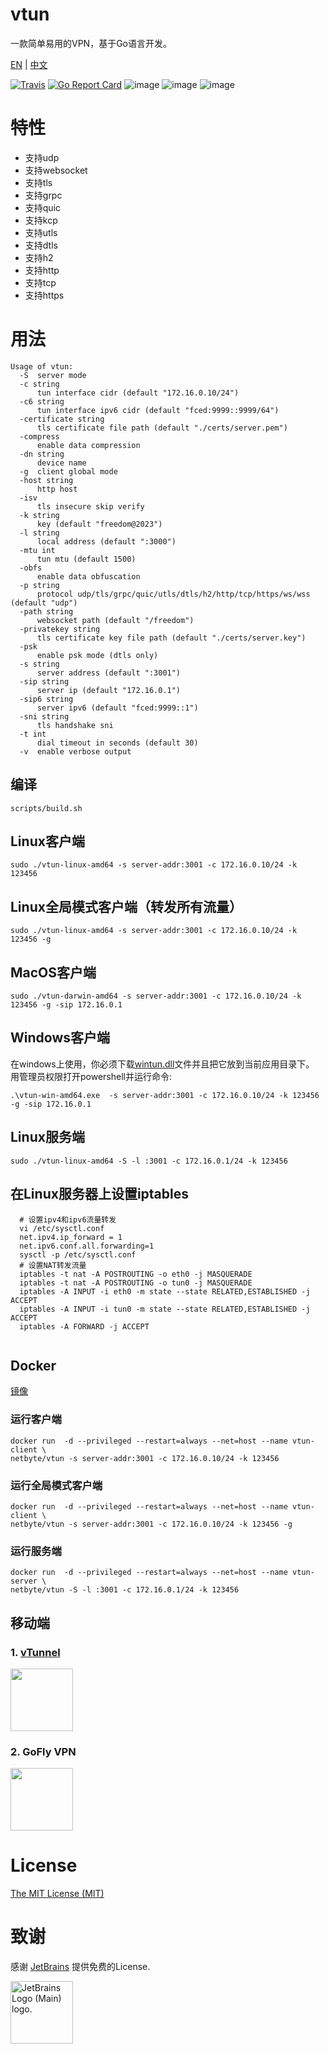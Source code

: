 # vtun

一款简单易用的VPN，基于Go语言开发。

[EN](https://github.com/net-byte/vtun/blob/master/README.md) | [中文](https://github.com/net-byte/vtun/blob/master/README_CN.md)

[![Travis](https://travis-ci.com/net-byte/vtun.svg?branch=master)](https://github.com/net-byte/vtun)
[![Go Report Card](https://goreportcard.com/badge/github.com/net-byte/vtun)](https://goreportcard.com/report/github.com/net-byte/vtun)
![image](https://img.shields.io/badge/License-MIT-orange)
![image](https://img.shields.io/badge/License-Anti--996-red)
![image](https://img.shields.io/github/downloads/net-byte/vtun/total.svg)

# 特性
* 支持udp
* 支持websocket
* 支持tls
* 支持grpc
* 支持quic
* 支持kcp
* 支持utls
* 支持dtls
* 支持h2
* 支持http
* 支持tcp
* 支持https

# 用法

```
Usage of vtun:
  -S  server mode
  -c string
      tun interface cidr (default "172.16.0.10/24")
  -c6 string
      tun interface ipv6 cidr (default "fced:9999::9999/64")
  -certificate string
      tls certificate file path (default "./certs/server.pem")
  -compress
      enable data compression
  -dn string
      device name
  -g  client global mode
  -host string
      http host
  -isv
      tls insecure skip verify
  -k string
      key (default "freedom@2023")
  -l string
      local address (default ":3000")
  -mtu int
      tun mtu (default 1500)
  -obfs
      enable data obfuscation
  -p string
      protocol udp/tls/grpc/quic/utls/dtls/h2/http/tcp/https/ws/wss (default "udp")
  -path string
      websocket path (default "/freedom")
  -privatekey string
      tls certificate key file path (default "./certs/server.key")
  -psk
      enable psk mode (dtls only)
  -s string
      server address (default ":3001")
  -sip string
      server ip (default "172.16.0.1")
  -sip6 string
      server ipv6 (default "fced:9999::1")
  -sni string
      tls handshake sni
  -t int
      dial timeout in seconds (default 30)
  -v  enable verbose output
```

## 编译

```
scripts/build.sh
```

## Linux客户端

```
sudo ./vtun-linux-amd64 -s server-addr:3001 -c 172.16.0.10/24 -k 123456

```

## Linux全局模式客户端（转发所有流量）

```
sudo ./vtun-linux-amd64 -s server-addr:3001 -c 172.16.0.10/24 -k 123456 -g

```
## MacOS客户端

```
sudo ./vtun-darwin-amd64 -s server-addr:3001 -c 172.16.0.10/24 -k 123456 -g -sip 172.16.0.1

```

## Windows客户端
在windows上使用，你必须下载[wintun.dll](https://www.wintun.net/)文件并且把它放到当前应用目录下。  
用管理员权限打开powershell并运行命令:
```
.\vtun-win-amd64.exe  -s server-addr:3001 -c 172.16.0.10/24 -k 123456 -g -sip 172.16.0.1

```

## Linux服务端

```
sudo ./vtun-linux-amd64 -S -l :3001 -c 172.16.0.1/24 -k 123456

```

## 在Linux服务器上设置iptables

```
  # 设置ipv4和ipv6流量转发
  vi /etc/sysctl.conf
  net.ipv4.ip_forward = 1
  net.ipv6.conf.all.forwarding=1
  sysctl -p /etc/sysctl.conf
  # 设置NAT转发流量
  iptables -t nat -A POSTROUTING -o eth0 -j MASQUERADE
  iptables -t nat -A POSTROUTING -o tun0 -j MASQUERADE
  iptables -A INPUT -i eth0 -m state --state RELATED,ESTABLISHED -j ACCEPT
  iptables -A INPUT -i tun0 -m state --state RELATED,ESTABLISHED -j ACCEPT
  iptables -A FORWARD -j ACCEPT
  
```

## Docker
[镜像](https://hub.docker.com/r/netbyte/vtun)

### 运行客户端
```
docker run  -d --privileged --restart=always --net=host --name vtun-client \
netbyte/vtun -s server-addr:3001 -c 172.16.0.10/24 -k 123456
```

### 运行全局模式客户端
```
docker run  -d --privileged --restart=always --net=host --name vtun-client \
netbyte/vtun -s server-addr:3001 -c 172.16.0.10/24 -k 123456 -g
```

### 运行服务端
```
docker run  -d --privileged --restart=always --net=host --name vtun-server \
netbyte/vtun -S -l :3001 -c 172.16.0.1/24 -k 123456
```

## 移动端

### 1. [vTunnel](https://github.com/net-byte/vTunnel)
<p>
<a href="https://play.google.com/store/apps/details?id=com.netbyte.vtunnel"><img src="https://play.google.com/intl/en_us/badges/images/generic/en-play-badge.png" height="100"></a>
</p>

### 2. GoFly VPN
<p>
<a href="https://play.google.com/store/apps/details?id=app.fjj.gofly"><img src="https://play.google.com/intl/en_us/badges/images/generic/en-play-badge.png" height="100"></a>
</p>

# License
[The MIT License (MIT)](https://raw.githubusercontent.com/net-byte/vtun/master/LICENSE)

# 致谢
感谢 [JetBrains](https://www.jetbrains.com/community/opensource/#support) 提供免费的License.

<img src="https://resources.jetbrains.com/storage/products/company/brand/logos/jb_beam.png" alt="JetBrains Logo (Main) logo." width="100px">
